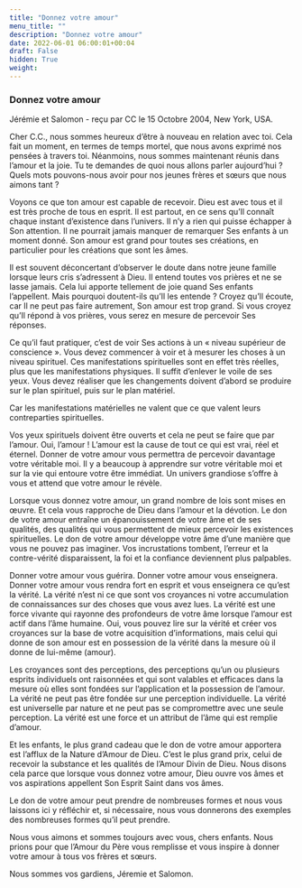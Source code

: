 ```yaml
---
title: "Donnez votre amour"
menu_title: ""
description: "Donnez votre amour"
date: 2022-06-01 06:00:01+00:04
draft: False
hidden: True
weight:
---
```

### Donnez votre amour

Jérémie et Salomon - reçu par CC le 15 Octobre 2004, New York, USA.

Cher C.C., nous sommes heureux d’être à nouveau en relation avec toi. Cela fait un moment, en termes de temps mortel, que nous avons exprimé nos pensées à travers toi. Néanmoins, nous sommes maintenant réunis dans l’amour et la joie. Tu te demandes de quoi nous allons parler aujourd’hui ? Quels mots pouvons-nous avoir pour nos jeunes frères et sœurs que nous aimons tant ?

Voyons ce que ton amour est capable de recevoir. Dieu est avec tous et il est très proche de tous en esprit. Il est partout, en ce sens qu’Il connaît chaque instant d’existence dans l’univers. Il n’y a rien qui puisse échapper à Son attention. Il ne pourrait jamais manquer de remarquer Ses enfants à un moment donné. Son amour est grand pour toutes ses créations, en particulier pour les créations que sont les âmes.

Il est souvent déconcertant d’observer le doute dans notre jeune famille lorsque leurs cris s’adressent à Dieu. Il entend toutes vos prières et ne se lasse jamais. Cela lui apporte tellement de joie quand Ses enfants l’appellent. Mais pourquoi doutent-ils qu’Il les entende ? Croyez qu’Il écoute, car Il ne peut pas faire autrement, Son amour est trop grand. Si vous croyez qu’Il répond à vos prières, vous serez en mesure de percevoir Ses réponses.

Ce qu’il faut pratiquer, c’est de voir Ses actions à un « niveau supérieur de conscience ». Vous devez commencer à voir et à mesurer les choses à un niveau spirituel. Ces manifestations spirituelles sont en effet très réelles, plus que les manifestations physiques. Il suffit d’enlever le voile de ses yeux. Vous devez réaliser que les changements doivent d’abord se produire sur le plan spirituel, puis sur le plan matériel.

Car les manifestations matérielles ne valent que ce que valent leurs contreparties spirituelles.

Vos yeux spirituels doivent être ouverts et cela ne peut se faire que par l’amour. Oui, l’amour ! L’amour est la cause de tout ce qui est vrai, réel et éternel. Donner de votre amour vous permettra de percevoir davantage votre véritable moi. Il y a beaucoup à apprendre sur votre véritable moi et sur la vie qui entoure votre être immédiat. Un univers grandiose s’offre à vous et attend que votre amour le révèle.

Lorsque vous donnez votre amour, un grand nombre de lois sont mises en œuvre. Et cela vous rapproche de Dieu dans l’amour et la dévotion. Le don de votre amour entraîne un épanouissement de votre âme et de ses qualités, des qualités qui vous permettent de mieux percevoir les existences spirituelles. Le don de votre amour développe votre âme d’une manière que vous ne pouvez pas imaginer. Vos incrustations tombent, l’erreur et la contre-vérité disparaissent, la foi et la confiance deviennent plus palpables.

Donner votre amour vous guérira. Donner votre amour vous enseignera. Donner votre amour vous rendra fort en esprit et vous enseignera ce qu’est la vérité. La vérité n’est ni ce que sont vos croyances ni votre accumulation de connaissances sur des choses que vous avez lues. La vérité est une force vivante qui rayonne des profondeurs de votre âme lorsque l’amour est actif dans l’âme humaine. Oui, vous pouvez lire sur la vérité et créer vos croyances sur la base de votre acquisition d’informations, mais celui qui donne de son amour est en possession de la vérité dans la mesure où il donne de lui-même (amour).

Les croyances sont des perceptions, des perceptions qu’un ou plusieurs esprits individuels ont raisonnées et qui sont valables et efficaces dans la mesure où elles sont fondées sur l’application et la possession de l’amour. La vérité ne peut pas être fondée sur une perception individuelle. La vérité est universelle par nature et ne peut pas se compromettre avec une seule perception. La vérité est une force et un attribut de l’âme qui est remplie d’amour.

Et les enfants, le plus grand cadeau que le don de votre amour apportera est l’afflux de la Nature d’Amour de Dieu. C’est le plus grand prix, celui de recevoir la substance et les qualités de l’Amour Divin de Dieu. Nous disons cela parce que lorsque vous donnez votre amour, Dieu ouvre vos âmes et vos aspirations appellent Son Esprit Saint dans vos âmes.

Le don de votre amour peut prendre de nombreuses formes et nous vous laissons ici y réfléchir et, si nécessaire, nous vous donnerons des exemples des nombreuses formes qu’il peut prendre.

Nous vous aimons et sommes toujours avec vous, chers enfants. Nous prions pour que l’Amour du Père vous remplisse et vous inspire à donner votre amour à tous vos frères et sœurs.

Nous sommes vos gardiens, Jéremie et Salomon.

